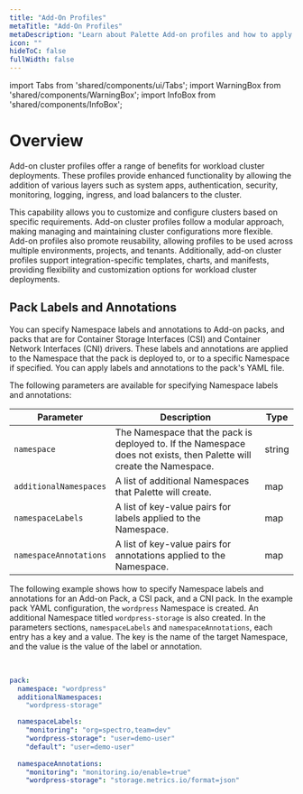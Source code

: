 ```yaml
---
title: "Add-On Profiles"
metaTitle: "Add-On Profiles"
metaDescription: "Learn about Palette Add-on profiles and how to apply them to your clusters."
icon: ""
hideToC: false
fullWidth: false
---
```


import Tabs from 'shared/components/ui/Tabs';
import WarningBox from 'shared/components/WarningBox';
import InfoBox from 'shared/components/InfoBox';


# Overview


Add-on cluster profiles offer a range of benefits for workload cluster deployments. These profiles provide enhanced functionality by allowing the addition of various layers such as system apps, authentication, security, monitoring, logging, ingress, and load balancers to the cluster. 

This capability allows you to customize and configure clusters based on specific requirements. Add-on cluster profiles follow a modular approach, making managing and maintaining cluster configurations more flexible. Add-on profiles also promote reusability, allowing profiles to be used across multiple environments, projects, and tenants. Additionally, add-on cluster profiles support integration-specific templates, charts, and manifests, providing flexibility and customization options for workload cluster deployments.


## Pack Labels and Annotations

You can specify Namespace labels and annotations to Add-on packs, and packs that are for Container Storage Interfaces (CSI) and Container Network Interfaces (CNI) drivers. These labels and annotations are applied to the Namespace that the pack is deployed to, or to a specific Namespace if specified. You can apply labels and annotations to the pack's YAML file.

The following parameters are available for specifying Namespace labels and annotations:

| **Parameter** | **Description** | **Type** |
| --- | --- | --- |
| `namespace` | The Namespace that the pack is deployed to. If the Namespace does not exists, then Palette will create the Namespace. | string |
| `additionalNamespaces`| A list of additional Namespaces that Palette will create. | map |
| `namespaceLabels` | A list of key-value pairs for labels applied to the Namespace. | map |
| `namespaceAnnotations` | A list of key-value pairs for annotations applied to the Namespace. | map |



The following example shows how to specify Namespace labels and annotations for an Add-on Pack, a CSI pack, and a CNI pack. In the example pack YAML configuration, the `wordpress` Namespace is created. An additional Namespace titled `wordpress-storage` is also created. In the parameters sections, `namespaceLabels` and `namespaceAnnotations`, each entry has a key and a value. The key is the name of the target Namespace, and the value is the value of the label or annotation.


<br />

```yaml hideClipboard
pack:
  namespace: "wordpress"
  additionalNamespaces:
    "wordpress-storage"

  namespaceLabels:
    "monitoring": "org=spectro,team=dev"
    "wordpress-storage": "user=demo-user"
    "default": "user=demo-user"
    
  namespaceAnnotations:
    "monitoring": "monitoring.io/enable=true"
    "wordpress-storage": "storage.metrics.io/format=json"
```

<br />

<br />